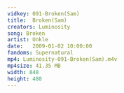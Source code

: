 ```yaml
---
vidkey: 091-Broken(Sam)
title:  Broken(Sam)
creators: Luminosity
song: Broken
artist: Unkle
date:   2009-01-02 10:00:00
fandoms: Supernatural
mp4: Luminosity-091-Broken(Sam).m4v
mp4size: 41.35 MB
width: 848
height: 480
---
```



  